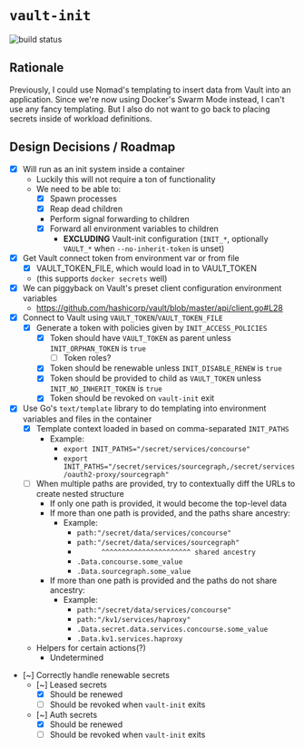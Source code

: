 # `vault-init`

![build status](https://concourse.dev.maio.me/api/v1/teams/main/pipelines/vault-init/badge)

## Rationale

Previously, I could use Nomad's templating to insert data from Vault into an application.
Since we're now using Docker's Swarm Mode instead, I can't use any fancy templating.
But I also do not want to go back to placing secrets inside of workload definitions.

## Design Decisions / Roadmap

- [X] Will run as an init system inside a container
  - Luckily this will not require a ton of functionality
  - We need to be able to:
    - [X] Spawn processes
    - [X] Reap dead children
    - Perform signal forwarding to children
    - [X] Forward all environment variables to children
      - **EXCLUDING** Vault-init configuration (`INIT_*`, optionally `VAULT_*` when `--no-inherit-token` is unset)
- [X] Get Vault connect token from environment var or from file
  - [X] VAULT_TOKEN_FILE, which would load in to VAULT_TOKEN
  - (this supports `docker secrets` well)
- [X] We can piggyback on Vault's preset client configuration environment variables
  - https://github.com/hashicorp/vault/blob/master/api/client.go#L28
- [X] Connect to Vault using `VAULT_TOKEN`/`VAULT_TOKEN_FILE`
  - [X] Generate a token with policies given by `INIT_ACCESS_POLICIES`
    - [X] Token should have `VAULT_TOKEN` as parent unless `INIT_ORPHAN_TOKEN` is `true`
      - [ ] Token roles?
    - [X] Token should be renewable unless `INIT_DISABLE_RENEW` is `true`
    - [X] Token should be provided to child as `VAULT_TOKEN` unless `INIT_NO_INHERIT_TOKEN` is `true`
    - [X] Token should be revoked on `vault-init` exit
- [X] Use Go's `text/template` library to do templating into environment variables and files in the container
  - [X] Template context loaded in based on comma-separated `INIT_PATHS`
    - Example:
      - `export INIT_PATHS="/secret/services/concourse"`
      - `export INIT_PATHS="/secret/services/sourcegraph,/secret/services/oauth2-proxy/sourcegraph"`
  - [ ] When multiple paths are provided, try to contextually diff the URLs to create nested structure
    - If only one path is provided, it would become the top-level data
    - If more than one path is provided, and the paths share ancestry:
      - Example:
        - `path:"/secret/data/services/concourse"`
        - `path:"/secret/data/services/sourcegraph"`
        - `      ^^^^^^^^^^^^^^^^^^^^^^ shared ancestry`
        - `.Data.concourse.some_value`
        - `.Data.sourcegraph.some_value`
    - If more than one path is provided and the paths do not share ancestry:
      - Example:
        - `path:"/secret/data/services/concourse"`
        - `path:"/kv1/services/haproxy"`
        - `.Data.secret.data.services.concourse.some_value`
        - `.Data.kv1.services.haproxy`
  - Helpers for certain actions(?)
    - Undetermined
- [~] Correctly handle renewable secrets
  - [~] Leased secrets
    - [X] Should be renewed
    - [ ] Should be revoked when `vault-init` exits
  - [~] Auth secrets
    - [X] Should be renewed
    - [ ] Should be revoked when `vault-init` exits
